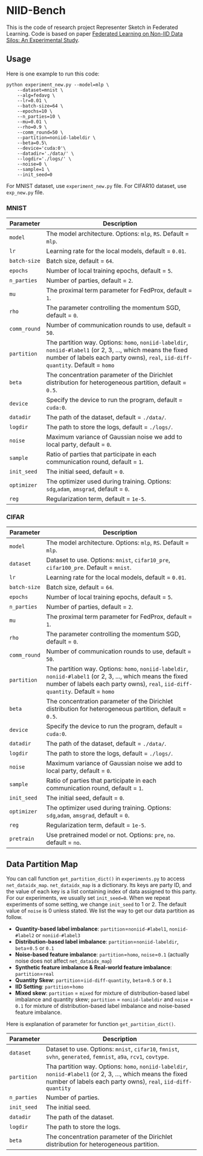 # NIID-Bench
This is the code of research project Representer Sketch in Federated Learning. Code is based on paper [Federated Learning on Non-IID Data Silos: An Experimental Study](https://arxiv.org/pdf/2102.02079.pdf).


[comment]: <> (This code runs a benchmark for federated learning algorithms under non-IID data distribution scenarios. Specifically, we implement 4 federated learning algorithms &#40;FedAvg, FedProx, SCAFFOLD & FedNova&#41;, 3 types of non-IID settings &#40;label distribution skew, feature distribution skew & quantity skew&#41; and 9 datasets &#40;MNIST, Cifar-10, Fashion-MNIST, SVHN, Generated 3D dataset, FEMNIST, adult, rcv1, covtype&#41;.)


[comment]: <> (## Non-IID Settings)

[comment]: <> (### Label Distribution Skew)

[comment]: <> (* **Quantity-based label imbalance**: each party owns data samples of a fixed number of labels.)

[comment]: <> (* **Distribution-based label imbalance**: each party is allocated a proportion of the samples of each label according to Dirichlet distribution.)

[comment]: <> (### Feature Distribution Skew)

[comment]: <> (* **Noise-based feature imbalance**: We first divide the whole datasetinto multiple parties randomly and equally. For each party, we adddifferent levels of Gaussian noises.)

[comment]: <> (* **Synthetic feature imbalance**: For generated 3D data set, we allocate two parts which are symmetric of&#40;0,0,0&#41; to a subset for each party.)

[comment]: <> (* **Real-world feature imbalance**: For FEMNIST, we divide and assign thewriters &#40;and their characters&#41; into each party randomly and equally.)

[comment]: <> (### Quantity Skew)

[comment]: <> (* While the data distribution may still be consistent amongthe parties, the size of local dataset varies according to Dirichlet distribution.)



## Usage

Here is one example to run this code:
```
python experiment_new.py --model=mlp \
    --dataset=mnist \
    --alg=fedavg \
    --lr=0.01 \
    --batch-size=64 \
    --epochs=10 \
    --n_parties=10 \
    --mu=0.01 \
    --rho=0.9 \
    --comm_round=50 \
    --partition=noniid-labeldir \
    --beta=0.5\
    --device='cuda:0'\
    --datadir='./data/' \
    --logdir='./logs/' \
    --noise=0 \
    --sample=1 \
    --init_seed=0
```
For MNIST dataset, use `experiment_new.py` file. For CIFAR10 dataset, use `exp_new.py` file.

### MNIST 

| Parameter                      | Description                                 |
| ----------------------------- | ---------------------------------------- |
| `model` | The model architecture. Options: `mlp`, `RS`. Default = `mlp`. |
| `lr` | Learning rate for the local models, default = `0.01`. |
| `batch-size` | Batch size, default = `64`. |
| `epochs` | Number of local training epochs, default = `5`. |
| `n_parties` | Number of parties, default = `2`. |
| `mu` | The proximal term parameter for FedProx, default = `1`. |
| `rho` | The parameter controlling the momentum SGD, default = `0`. |
| `comm_round`    | Number of communication rounds to use, default = `50`. |
| `partition`    | The partition way. Options: `homo`, `noniid-labeldir`, `noniid-#label1` (or 2, 3, ..., which means the fixed number of labels each party owns), `real`, `iid-diff-quantity`. Default = `homo` |
| `beta` | The concentration parameter of the Dirichlet distribution for heterogeneous partition, default = `0.5`. |
| `device` | Specify the device to run the program, default = `cuda:0`. |
| `datadir` | The path of the dataset, default = `./data/`. |
| `logdir` | The path to store the logs, default = `./logs/`. |
| `noise` | Maximum variance of Gaussian noise we add to local party, default = `0`. |
| `sample` | Ratio of parties that participate in each communication round, default = `1`. |
| `init_seed` | The initial seed, default = `0`. |
| `optimizer` | The optimizer used during training. Options: `sdg`,`adam`, `amsgrad`, default = `0`. |
| `reg` | Regularization term, default = `1e-5`. |

### CIFAR

| Parameter                      | Description                                 |
| ----------------------------- | ---------------------------------------- |
| `model` | The model architecture. Options: `mlp`, `RS`. Default = `mlp`. |
| `dataset`      | Dataset to use. Options: `mnist`, `cifar10_pre`, `cifar100_pre`. Default = `mnist`. |
| `lr` | Learning rate for the local models, default = `0.01`. |
| `batch-size` | Batch size, default = `64`. |
| `epochs` | Number of local training epochs, default = `5`. |
| `n_parties` | Number of parties, default = `2`. |
| `mu` | The proximal term parameter for FedProx, default = `1`. |
| `rho` | The parameter controlling the momentum SGD, default = `0`. |
| `comm_round`    | Number of communication rounds to use, default = `50`. |
| `partition`    | The partition way. Options: `homo`, `noniid-labeldir`, `noniid-#label1` (or 2, 3, ..., which means the fixed number of labels each party owns), `real`, `iid-diff-quantity`. Default = `homo` |
| `beta` | The concentration parameter of the Dirichlet distribution for heterogeneous partition, default = `0.5`. |
| `device` | Specify the device to run the program, default = `cuda:0`. |
| `datadir` | The path of the dataset, default = `./data/`. |
| `logdir` | The path to store the logs, default = `./logs/`. |
| `noise` | Maximum variance of Gaussian noise we add to local party, default = `0`. |
| `sample` | Ratio of parties that participate in each communication round, default = `1`. |
| `init_seed` | The initial seed, default = `0`. |
| `optimizer` | The optimizer used during training. Options: `sdg`,`adam`, `amsgrad`, default = `0`. |
| `reg` | Regularization term, default = `1e-5`. |
| `pretrain` | Use pretrained model or not. Options: `pre`, `no`. default = `no`. |

## Data Partition Map
You can call function `get_partition_dict()` in `experiments.py` to access `net_dataidx_map`. `net_dataidx_map` is a dictionary. Its keys are party ID, and the value of each key is a list containing index of data assigned to this party. For our experiments, we usually set `init_seed=0`. When we repeat experiments of some setting, we change `init_seed` to 1 or 2. The default value of `noise` is 0 unless stated. We list the way to get our data partition as follow.
* **Quantity-based label imbalance**: `partition`=`noniid-#label1`, `noniid-#label2` or `noniid-#label3`
* **Distribution-based label imbalance**: `partition`=`noniid-labeldir`, `beta`=`0.5` or `0.1`
* **Noise-based feature imbalance**: `partition`=`homo`, `noise`=`0.1` (actually noise does not affect `net_dataidx_map`)
* **Synthetic feature imbalance & Real-world feature imbalance**: `partition`=`real`
* **Quantity Skew**: `partition`=`iid-diff-quantity`, `beta`=`0.5` or `0.1`
* **IID Setting**: `partition`=`homo`
* **Mixed skew**: `partition` = `mixed` for mixture of distribution-based label imbalance and quantity skew; `partition` = `noniid-labeldir` and `noise` = `0.1` for mixture of distribution-based label imbalance and noise-based feature imbalance.

Here is explanation of parameter for function `get_partition_dict()`. 

| Parameter                      | Description                                 |
| ----------------------------- | ---------------------------------------- |
| `dataset`      | Dataset to use. Options: `mnist`, `cifar10`, `fmnist`, `svhn`, `generated`, `femnist`, `a9a`, `rcv1`, `covtype`. |
| `partition`    | Tha partition way. Options: `homo`, `noniid-labeldir`, `noniid-#label1` (or 2, 3, ..., which means the fixed number of labels each party owns), `real`, `iid-diff-quantity` |
| `n_parties` | Number of parties. |
| `init_seed` | The initial seed. |
| `datadir` | The path of the dataset. |
| `logdir` | The path to store the logs. |
| `beta` | The concentration parameter of the Dirichlet distribution for heterogeneous partition. |

